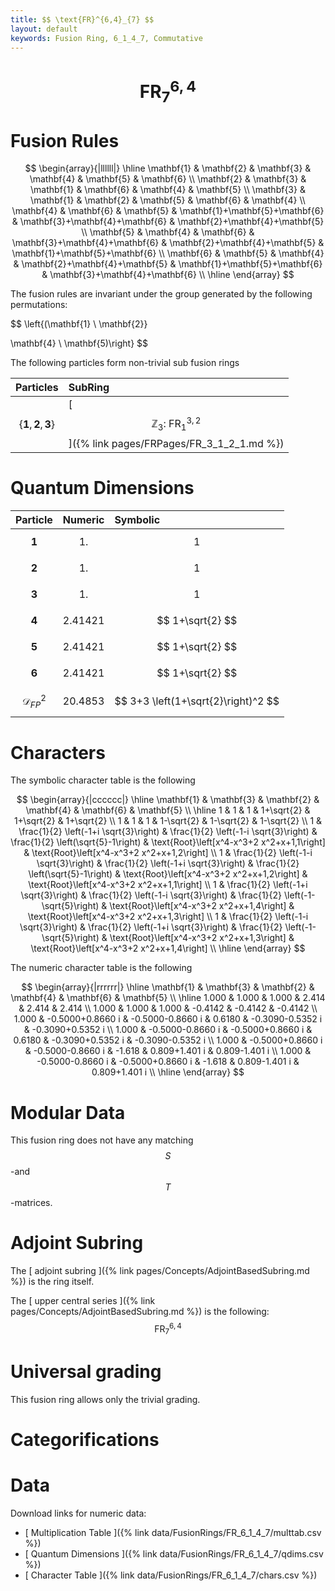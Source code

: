 ```yaml
---
title: $$ \text{FR}^{6,4}_{7} $$
layout: default
keywords: Fusion Ring, 6_1_4_7, Commutative
---
```

# $$ \text{FR}^{6,4}_{7} $$


# Fusion Rules

$$
\begin{array}{|llllll|}
\hline
 \mathbf{1} & \mathbf{2} & \mathbf{3} & \mathbf{4} & \mathbf{5} & \mathbf{6} \\
 \mathbf{2} & \mathbf{3} & \mathbf{1} & \mathbf{6} & \mathbf{4} & \mathbf{5} \\
 \mathbf{3} & \mathbf{1} & \mathbf{2} & \mathbf{5} & \mathbf{6} & \mathbf{4} \\
 \mathbf{4} & \mathbf{6} & \mathbf{5} & \mathbf{1}+\mathbf{5}+\mathbf{6} & \mathbf{3}+\mathbf{4}+\mathbf{6} & \mathbf{2}+\mathbf{4}+\mathbf{5} \\
 \mathbf{5} & \mathbf{4} & \mathbf{6} & \mathbf{3}+\mathbf{4}+\mathbf{6} & \mathbf{2}+\mathbf{4}+\mathbf{5} & \mathbf{1}+\mathbf{5}+\mathbf{6} \\
 \mathbf{6} & \mathbf{5} & \mathbf{4} & \mathbf{2}+\mathbf{4}+\mathbf{5} & \mathbf{1}+\mathbf{5}+\mathbf{6} & \mathbf{3}+\mathbf{4}+\mathbf{6} \\
\hline
\end{array}
$$


The fusion rules are invariant under the group generated by the following permutations:

$$ \left\{(\mathbf{1} \ \mathbf{2}}

 \mathbf{4} \ \mathbf{5)\right\} $$


The following particles form non-trivial sub fusion rings

| Particles | SubRing |
| :------ | :------ |
| $$ \{\mathbf{1},\mathbf{2},\mathbf{3}\} $$ | [ $$ \mathbb{Z}_3:\ \text{FR}^{3,2}_{1} $$ ]({% link pages/FRPages/FR_3_1_2_1.md %}) |


# Quantum Dimensions

| Particle | Numeric | Symbolic |
| :------ | :------ | :------ |
| $$ \mathbf{1} $$ | $$ 1. $$ | $$ 1 $$ |
| $$ \mathbf{2} $$ | $$ 1. $$ | $$ 1 $$ |
| $$ \mathbf{3} $$ | $$ 1. $$ | $$ 1 $$ |
| $$ \mathbf{4} $$ | $$ 2.41421 $$ | $$ 1+\sqrt{2} $$ |
| $$ \mathbf{5} $$ | $$ 2.41421 $$ | $$ 1+\sqrt{2} $$ |
| $$ \mathbf{6} $$ | $$ 2.41421 $$ | $$ 1+\sqrt{2} $$ |
| $$ \mathcal{D}_{FP}^2 $$ | $$ 20.4853 $$ | $$ 3+3 \left(1+\sqrt{2}\right)^2 $$ |

# Characters

The symbolic character table is the following

$$
\begin{array}{|cccccc|}
\hline
 \mathbf{1} & \mathbf{3} & \mathbf{2} & \mathbf{4} & \mathbf{6} & \mathbf{5} \\
\hline
 1 & 1 & 1 & 1+\sqrt{2} & 1+\sqrt{2} & 1+\sqrt{2} \\
 1 & 1 & 1 & 1-\sqrt{2} & 1-\sqrt{2} & 1-\sqrt{2} \\
 1 & \frac{1}{2} \left(-1+i \sqrt{3}\right) & \frac{1}{2} \left(-1-i \sqrt{3}\right) & \frac{1}{2} \left(\sqrt{5}-1\right) & \text{Root}\left[x^4-x^3+2 x^2+x+1,1\right] & \text{Root}\left[x^4-x^3+2 x^2+x+1,2\right] \\
 1 & \frac{1}{2} \left(-1-i \sqrt{3}\right) & \frac{1}{2} \left(-1+i \sqrt{3}\right) & \frac{1}{2} \left(\sqrt{5}-1\right) & \text{Root}\left[x^4-x^3+2 x^2+x+1,2\right] & \text{Root}\left[x^4-x^3+2 x^2+x+1,1\right] \\
 1 & \frac{1}{2} \left(-1+i \sqrt{3}\right) & \frac{1}{2} \left(-1-i \sqrt{3}\right) & \frac{1}{2} \left(-1-\sqrt{5}\right) & \text{Root}\left[x^4-x^3+2 x^2+x+1,4\right] & \text{Root}\left[x^4-x^3+2 x^2+x+1,3\right] \\
 1 & \frac{1}{2} \left(-1-i \sqrt{3}\right) & \frac{1}{2} \left(-1+i \sqrt{3}\right) & \frac{1}{2} \left(-1-\sqrt{5}\right) & \text{Root}\left[x^4-x^3+2 x^2+x+1,3\right] & \text{Root}\left[x^4-x^3+2 x^2+x+1,4\right] \\
\hline
\end{array}
$$

The numeric character table is the following

$$
\begin{array}{|rrrrrr|}
\hline
 \mathbf{1} & \mathbf{3} & \mathbf{2} & \mathbf{4} & \mathbf{6} & \mathbf{5} \\
\hline
 1.000 & 1.000 & 1.000 & 2.414 & 2.414 & 2.414 \\
 1.000 & 1.000 & 1.000 & -0.4142 & -0.4142 & -0.4142 \\
 1.000 & -0.5000+0.8660 i & -0.5000-0.8660 i & 0.6180 & -0.3090-0.5352 i & -0.3090+0.5352 i \\
 1.000 & -0.5000-0.8660 i & -0.5000+0.8660 i & 0.6180 & -0.3090+0.5352 i & -0.3090-0.5352 i \\
 1.000 & -0.5000+0.8660 i & -0.5000-0.8660 i & -1.618 & 0.809+1.401 i & 0.809-1.401 i \\
 1.000 & -0.5000-0.8660 i & -0.5000+0.8660 i & -1.618 & 0.809-1.401 i & 0.809+1.401 i \\
\hline
\end{array}
$$

# Modular Data

This fusion ring does not have any matching $$ S $$-and $$ T $$-matrices.

# Adjoint Subring

The [ adjoint subring ]({% link pages/Concepts/AdjointBasedSubring.md %}) is the ring itself.

The [ upper central series ]({% link pages/Concepts/AdjointBasedSubring.md %}) is the following:
$$ \text{FR}^{6,4}_{7} $$

# Universal grading

This fusion ring allows only the trivial grading.

# Categorifications



# Data

Download links for numeric data:

* [ Multiplication Table ]({% link data/FusionRings/FR_6_1_4_7/multtab.csv %})
* [ Quantum Dimensions ]({% link data/FusionRings/FR_6_1_4_7/qdims.csv %})
* [ Character Table ]({% link data/FusionRings/FR_6_1_4_7/chars.csv %})